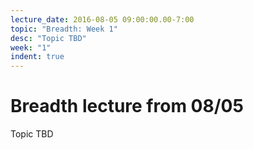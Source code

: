 ```yaml
---
lecture_date: 2016-08-05 09:00:00.00-7:00
topic: "Breadth: Week 1"
desc: "Topic TBD"
week: "1"
indent: true
---
```



# Breadth lecture from 08/05

Topic TBD

